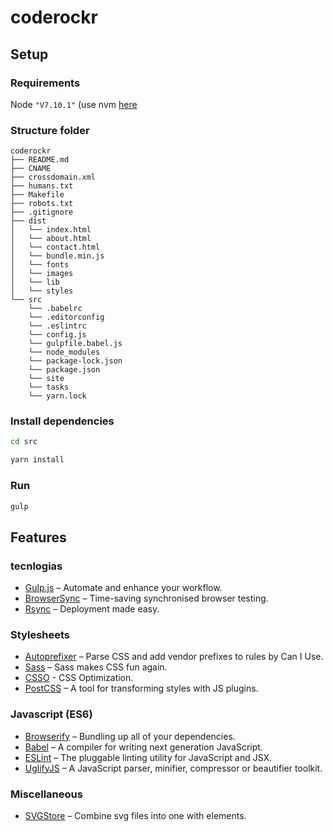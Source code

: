 coderockr
====================

## Setup
### Requirements

Node `"V7.10.1"` (use nvm [here](https://github.com/creationix/nvm)

### Structure folder

```
coderockr
├── README.md
├── CNAME
├── crossdomain.xml
├── humans.txt
├── Makefile
├── robots.txt
├── .gitignore
├── dist
│   └── index.html
│   └── about.html
│   └── contact.html
│   └── bundle.min.js
│   └── fonts
│   └── images
│   └── lib
│   └── styles
└── src
    └── .babelrc
    └── .editorconfig
    └── .eslintrc
    └── config.js
    └── gulpfile.babel.js
    └── node_modules
    └── package-lock.json
    └── package.json
    └── site
    └── tasks
    └── yarn.lock
```

### Install dependencies

```bash
cd src
```

```bash
yarn install
```

### Run

```bash
gulp
```

## Features

### tecnlogias

- [Gulp.js](http://gulpjs.com/) – Automate and enhance your workflow.
- [BrowserSync](https://www.browsersync.io/) – Time-saving synchronised browser testing.
- [Rsync](https://en.wikipedia.org/wiki/Rsync) – Deployment made easy.

### Stylesheets

- [Autoprefixer](https://github.com/postcss/autoprefixer) – Parse CSS and add vendor prefixes to rules by Can I Use.
- [Sass](http://sass-lang.com/) – Sass makes CSS fun again.
- [CSSO](http://css.github.io/csso/) - CSS Optimization.
- [PostCSS](https://github.com/postcss/postcss) – A tool for transforming styles with JS plugins.

### Javascript (ES6)

- [Browserify](http://browserify.org/) – Bundling up all of your dependencies.
- [Babel](https://babeljs.io/) – A compiler for writing next generation JavaScript.
- [ESLint](http://eslint.org/) – The pluggable linting utility for JavaScript and JSX.
- [UglifyJS](https://github.com/mishoo/UglifyJS2) – A JavaScript parser, minifier, compressor or beautifier toolkit.

### Miscellaneous

- [SVGStore](https://github.com/w0rm/gulp-svgstore) – Combine svg files into one with <symbol> elements.
